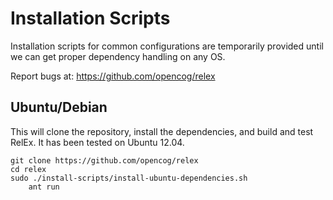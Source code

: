 Installation Scripts
====================

Installation scripts for common configurations are temporarily provided until we can get proper dependency handling on any OS.

Report bugs at: https://github.com/opencog/relex

Ubuntu/Debian
-------------

This will clone the repository, install the dependencies, and build and test RelEx. It has been tested on Ubuntu 12.04.

	git clone https://github.com/opencog/relex
	cd relex
	sudo ./install-scripts/install-ubuntu-dependencies.sh
        ant run

